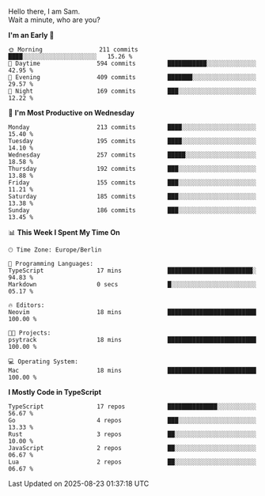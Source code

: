 Hello there, I am Sam.  
Wait a minute, who are you?
  
<!--START_SECTION:waka-->
**I'm an Early 🐤** 

```text
🌞 Morning                211 commits         ████░░░░░░░░░░░░░░░░░░░░░   15.26 % 
🌆 Daytime                594 commits         ███████████░░░░░░░░░░░░░░   42.95 % 
🌃 Evening                409 commits         ███████░░░░░░░░░░░░░░░░░░   29.57 % 
🌙 Night                  169 commits         ███░░░░░░░░░░░░░░░░░░░░░░   12.22 % 
```
📅 **I'm Most Productive on Wednesday** 

```text
Monday                   213 commits         ████░░░░░░░░░░░░░░░░░░░░░   15.40 % 
Tuesday                  195 commits         ████░░░░░░░░░░░░░░░░░░░░░   14.10 % 
Wednesday                257 commits         █████░░░░░░░░░░░░░░░░░░░░   18.58 % 
Thursday                 192 commits         ███░░░░░░░░░░░░░░░░░░░░░░   13.88 % 
Friday                   155 commits         ███░░░░░░░░░░░░░░░░░░░░░░   11.21 % 
Saturday                 185 commits         ███░░░░░░░░░░░░░░░░░░░░░░   13.38 % 
Sunday                   186 commits         ███░░░░░░░░░░░░░░░░░░░░░░   13.45 % 
```


📊 **This Week I Spent My Time On** 

```text
🕑︎ Time Zone: Europe/Berlin

💬 Programming Languages: 
TypeScript               17 mins             ████████████████████████░   94.83 % 
Markdown                 0 secs              █░░░░░░░░░░░░░░░░░░░░░░░░   05.17 % 

🔥 Editors: 
Neovim                   18 mins             █████████████████████████   100.00 % 

🐱‍💻 Projects: 
psytrack                 18 mins             █████████████████████████   100.00 % 

💻 Operating System: 
Mac                      18 mins             █████████████████████████   100.00 % 
```

**I Mostly Code in TypeScript** 

```text
TypeScript               17 repos            ██████████████░░░░░░░░░░░   56.67 % 
Go                       4 repos             ███░░░░░░░░░░░░░░░░░░░░░░   13.33 % 
Rust                     3 repos             ██░░░░░░░░░░░░░░░░░░░░░░░   10.00 % 
JavaScript               2 repos             ██░░░░░░░░░░░░░░░░░░░░░░░   06.67 % 
Lua                      2 repos             ██░░░░░░░░░░░░░░░░░░░░░░░   06.67 % 
```




 Last Updated on 2025-08-23 01:37:18 UTC
<!--END_SECTION:waka-->
